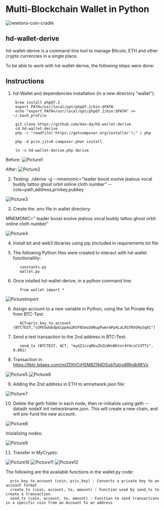 # Multi-Blockchain Wallet in Python

![newtons-coin-cradle](Images/newtons-coin-cradle.jpg)

## hd-wallet-derive

hd-wallet-derive is a command-line tool to manage Bitcoin, ETH and other crypto currencies in a single place.

To be able to work with hd-wallet-derive, the following steps were done:

## Instructions

1. hd-Wallet and dependencies installation (in a new directory "wallet"):
      
        brew install php@7.2
        export PATH=/usr/local/opt/php@7.2/bin:$PATH
        echo "export PATH=/usr/local/opt/php@7.2/bin:$PATH" >> ~/.bash_profile
        
        git clone https://github.com/dan-da/hd-wallet-derive
        cd hd-wallet-derive
        php -r "readfile('https://getcomposer.org/installer');" | php
        
        php -d pcre.jit=0 composer.phar install
        
        ln -s hd-wallet-derive.php derive

Before:
![Picture1](Images/Picture1.png)

After:
![Picture2](Images/Picture2.png)


2. Testing:
./derive -g --mnemonic="leader boost evolve jealous vocal buddy tattoo ghost orbit online cloth number" --cols=path,address,privkey,pubkey

![Picture3](Images/Picture3.png)

3. Create the .env file in wallet directory:

MNEMONIC=" leader boost evolve jealous vocal buddy tattoo ghost orbit online cloth number"

![Picture4](Images/Picture4.png)

4. Install bit and web3 libraries using pip (included in requirements.txt file

5. The following Python files were created to interact with hd-wallet functionallity:
        
          constants.py
          wallet.py

5. Once intalled hd-wallet-derive, in a python command line:

          from wallet import *
          
![PictureImport](Images/Picture_import_wallet.png)

6. Assign account to a new variable in Python, using the 1st Private Key from BTC-Test:

          ACT=priv_key_to_account (BTCTEST,"cUPb5wUbdpGcpp4a2KVF85msb9NupPwmrmPp4LaLRG7RXGRySq81")

7. Send a test transaction to the 2nd address in BTC-Test:

          send_tx (BTCTEST, ACT, "myGZJczqRku2hZLWVnNhtnr4Y4csCV3TTz", 0.001)

8. Transaction in https://tbtc.bitaps.com/miZDtVCiHSMBZN4D5obTutjrs8Rhdb9EVx

![Picture5](Images/Picture5.png)
![Picture6](Images/Picture6.png)

9. Adding the 2nd address in ETH to amnetwork.json file:

![Picture7](Images/Picture7.png)

10. Delete the geth folder in each node, then re-initialize using geth --datadir nodeX init networkname.json. This will create a new chain, and will pre-fund the new account:

![Picture8](Images/Picture8.png)

Inizializing nodes:

![Picture9](Images/Picture9.png)

11. Transfer in MyCrypto:

![Picture10](Images/Picture9.png)
![Picture11](Images/Picture11.png)
![Picture12](Images/Picture12.png)

The following are the available functions in the wallet.py code:

      priv_key_to_account (coin, priv_key) : Converts a private key to an account format
      create_tx (coin, account, to, amount) : Function used by send_tx to create a transaction
      send_tx (coin, account, to, amount) : Function to send transactions in a specific coin from an Account to an address
